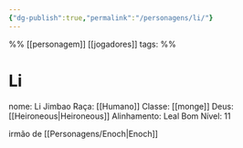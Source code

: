 ```yaml
---
{"dg-publish":true,"permalink":"/personagens/li/"}
---
```

%%
[[personagem]] [[jogadores]]
tags: 
%%

# Li
nome: Li Jimbao
Raça: [[Humano]]
Classe: [[monge]]
Deus: [[Heironeous|Heironeous]]
Alinhamento: Leal Bom
Nível: 11

irmão de [[Personagens/Enoch|Enoch]]